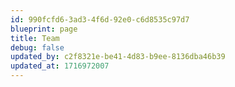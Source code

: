 ```yaml
---
id: 990fcfd6-3ad3-4f6d-92e0-c6d8535c97d7
blueprint: page
title: Team
debug: false
updated_by: c2f8321e-be41-4d83-b9ee-8136dba46b39
updated_at: 1716972007
---
```

